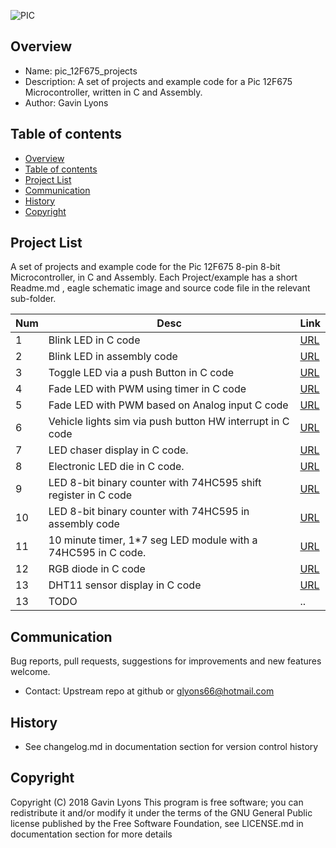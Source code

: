 

![PIC](https://github.com/gavinlyonsrepo/pic_12F675_projects/blob/master/images/pic12F675.jpg)

Overview
--------------------------------------------
* Name: pic_12F675_projects
* Description: A set of projects and example code for a Pic 12F675 Microcontroller,
written in C and Assembly.
* Author: Gavin Lyons

Table of contents
---------------------------

  * [Overview](#overview)
  * [Table of contents](#table-of-contents)
  * [Project List](#project-list)
  * [Communication](#communication)
  * [History](#history)
  * [Copyright](#copyright)


Project List
-----------------------------------------
A set of projects and example code for the Pic 12F675 8-pin 8-bit Microcontroller,
in C and Assembly.
Each Project/example has a short Readme.md , eagle schematic image and source code file
in the relevant sub-folder.

| Num | Desc | Link |
| --- | --- | --- |
| 1  | Blink LED in C code  | [URL](projects/blink_led_c) |
| 2  | Blink LED in assembly code | [URL](projects/blink_led_asm)
| 3  | Toggle LED via a push Button in C code | [URL](projects/push_button_c) |
| 4  | Fade LED with PWM using timer in C code | [URL](projects/pwm_fade_timer_led_c) |
| 5  | Fade LED with PWM based on Analog input C code | [URL](projects/pwm_pot_led_c) |
| 6  | Vehicle lights sim via push button HW interrupt in C code |[URL](projects/emergency_lights_c) |
| 7  | LED chaser display in C code. | [URL](projects/knight_rider_c) |
| 8  | Electronic LED die in C code. | [URL](projects/die_c) |
| 9  | LED 8-bit binary counter with 74HC595 shift register in C code | [URL](projects/74HC595_c) |
| 10  | LED 8-bit binary counter with 74HC595 in assembly code | [URL](projects/74HC595_asm) |
| 11  | 10 minute timer, 1*7 seg LED module with a 74HC595 in C code. | [URL](projects/egg_timer_c) |
| 12 | RGB diode in C code |  [URL](projects/rgb_c) |
| 13 | DHT11 sensor display in C code  |  [URL](projects/dht11) |
| 13 | TODO |  .. |

Communication
-----------

Bug reports, pull requests, suggestions for improvements
and new features welcome.
* Contact: Upstream repo at github or glyons66@hotmail.com

History
------------------

* See changelog.md in documentation section for version control history

Copyright
---------
Copyright (C) 2018 Gavin Lyons
This program is free software; you can redistribute it and/or modify
it under the terms of the GNU General Public license published by
the Free Software Foundation, see LICENSE.md in documentation section
for more details
